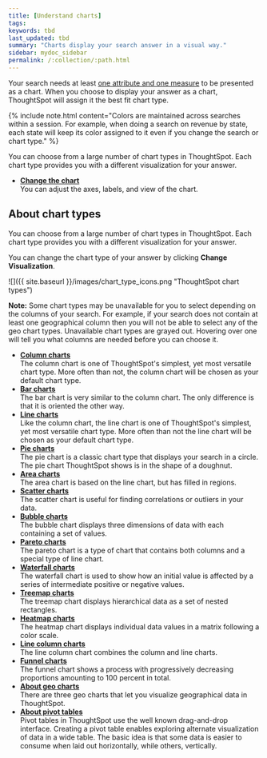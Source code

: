 ```yaml
---
title: [Understand charts]
tags:
keywords: tbd
last_updated: tbd
summary: "Charts display your search answer in a visual way."
sidebar: mydoc_sidebar
permalink: /:collection/:path.html
---
```

Your search needs at least [one attribute and one measure](about-attributes-and-measures.html#) to be presented as a chart. When you choose to display your answer as a chart, ThoughtSpot will assign it the best fit chart type.

{% include note.html content="Colors are maintained across searches within a session. For example, when doing a search on revenue by state, each state will keep its color assigned to it even if you change the search or chart type." %}

You can choose from a large number of chart types in ThoughtSpot. Each chart type provides you with a different visualization for your answer.
-   **[Change the chart](/end-user/end_user_search/change-the-chart.html)**  
You can adjust the axes, labels, and view of the chart.

## About chart types

You can choose from a large number of chart types in ThoughtSpot. Each chart type provides you with a different visualization for your answer.

You can change the chart type of your answer by clicking **Change Visualization**.

 ![]({{ site.baseurl }}/images/chart_type_icons.png "ThoughtSpot chart types")

**Note:** Some chart types may be unavailable for you to select depending on the columns of your search. For example, if your search does not contain at least one geographical column then you will not be able to select any of the geo chart types. Unavailable chart types are grayed out. Hovering over one will tell you what columns are needed before you can choose it.

-   **[Column charts](/end-user/end_user_search/about-column-charts.html)**  
The column chart is one of ThoughtSpot's simplest, yet most versatile chart type. More often than not, the column chart will be chosen as your default chart type.
-   **[Bar charts](/end-user/end_user_search/about-bar-charts.html)**  
The bar chart is very similar to the column chart. The only difference is that it is oriented the other way.
-   **[Line charts](/end-user/end_user_search/about-line-charts.html)**  
Like the column chart, the line chart is one of ThoughtSpot's simplest, yet most versatile chart type. More often than not the line chart will be chosen as your default chart type.
-   **[Pie charts](/end-user/end_user_search/about_pie-charts.html)**  
The pie chart is a classic chart type that displays your search in a circle. The pie chart ThoughtSpot shows is in the shape of a doughnut.
-   **[Area charts](/end-user/end_user_search/about_area-charts.html)**  
The area chart is based on the line chart, but has filled in regions.
-   **[Scatter charts](/end-user/end_user_search/about-scatter-charts.html)**  
The scatter chart is useful for finding correlations or outliers in your data.
-   **[Bubble charts](/end-user/end_user_search/about-bubble-charts.html)**  
The bubble chart displays three dimensions of data with each containing a set of values.
-   **[Pareto charts](/end-user/end_user_search/about-pareto-charts.html)**  
The pareto chart is a type of chart that contains both columns and a special type of line chart.
-   **[Waterfall charts](/end-user/end_user_search/about-waterfall-charts.html)**  
The waterfall chart is used to show how an initial value is affected by a series of intermediate positive or negative values.
-   **[Treemap charts](/end-user/end_user_search/about-treemap-charts.html)**  
The treemap chart displays hierarchical data as a set of nested rectangles.
-   **[Heatmap charts](/end-user/end_user_search/about_heatmap_charts.html)**  
The heatmap chart displays individual data values in a matrix following a color scale.
-   **[Line column charts](/end-user/end_user_search/about_line-column-charts.html)**  
The line column chart combines the column and line charts.
-   **[Funnel charts](/end-user/end_user_search/about-funnel-charts.html)**  
The funnel chart shows a process with progressively decreasing proportions amounting to 100 percent in total.
-   **[About geo charts](/end-user/end_user_search/about-geo-charts.html)**  
There are three geo charts that let you visualize geographical data in ThoughtSpot.
-   **[About pivot tables](../../../admin/complex_searches/about-pivoting-a-table.html)**  
Pivot tables in ThoughtSpot use the well known drag-and-drop interface. Creating a pivot table enables exploring alternate visualization of data in a wide table. The basic idea is that some data is easier to consume when laid out horizontally, while others, vertically.
